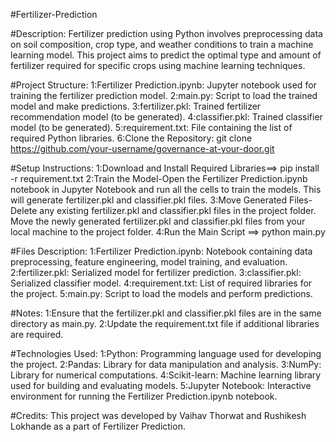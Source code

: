 #Fertilizer-Prediction

#Description:
Fertilizer prediction using Python involves preprocessing data on soil composition, crop type, and weather conditions to train a machine learning model. This project aims to predict the optimal type and amount of fertilizer required for specific crops using machine learning techniques.

#Project Structure:
1:Fertilizer Prediction.ipynb: Jupyter notebook used for training the fertilizer prediction model.
2:main.py: Script to load the trained model and make predictions.
3:fertilizer.pkl: Trained fertilizer recommendation model (to be generated).
4:classifier.pkl: Trained classifier model (to be generated).
5:requirement.txt: File containing the list of required Python libraries.
6:Clone the Repository: git clone https://github.com/your-username/governance-at-your-door.git

#Setup Instructions:
1:Download and Install Required Libraries==>  pip install -r requirement.txt
2:Train the Model-Open the Fertilizer Prediction.ipynb notebook in Jupyter Notebook and run all the cells to train the models. This will generate fertilizer.pkl and classifier.pkl files.
3:Move Generated Files-Delete any existing fertilizer.pkl and classifier.pkl files in the project folder. Move the newly generated fertilizer.pkl and classifier.pkl files from your local machine to the project folder.
4:Run the Main Script  ==> python main.py

#Files Description:
1:Fertilizer Prediction.ipynb: Notebook containing data preprocessing, feature engineering, model training, and evaluation.
2:fertilizer.pkl: Serialized model for fertilizer prediction.
3:classifier.pkl: Serialized classifier model.
4:requirement.txt: List of required libraries for the project.
5:main.py: Script to load the models and perform predictions.

#Notes:
1:Ensure that the fertilizer.pkl and classifier.pkl files are in the same directory as main.py.
2:Update the requirement.txt file if additional libraries are required.

#Technologies Used:
1:Python: Programming language used for developing the project.
2:Pandas: Library for data manipulation and analysis.
3:NumPy: Library for numerical computations.
4:Scikit-learn: Machine learning library used for building and evaluating models.
5:Jupyter Notebook: Interactive environment for running the Fertilizer Prediction.ipynb notebook.

#Credits:
This project was developed by Vaihav Thorwat and Rushikesh Lokhande as a part of Fertilizer Prediction.




